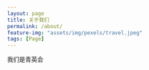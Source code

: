 ```yaml
---
layout: page
title: 关于我们
permalink: /about/
feature-img: "assets/img/pexels/travel.jpeg"
tags: [Page]
---
```


 我们是青英会


 
